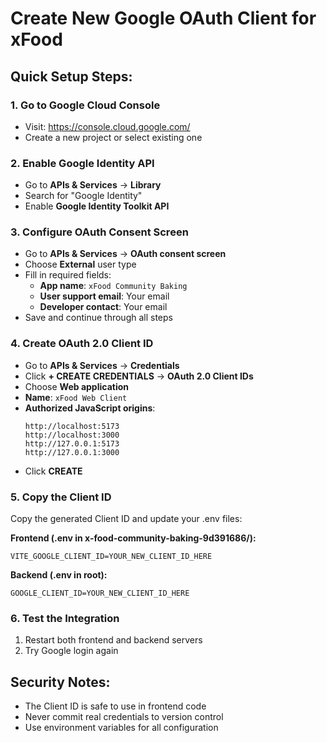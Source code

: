 # Create New Google OAuth Client for xFood

## Quick Setup Steps:

### 1. Go to Google Cloud Console
- Visit: https://console.cloud.google.com/
- Create a new project or select existing one

### 2. Enable Google Identity API
- Go to **APIs & Services** → **Library**
- Search for "Google Identity"
- Enable **Google Identity Toolkit API**

### 3. Configure OAuth Consent Screen
- Go to **APIs & Services** → **OAuth consent screen**
- Choose **External** user type
- Fill in required fields:
  - **App name**: `xFood Community Baking`
  - **User support email**: Your email
  - **Developer contact**: Your email
- Save and continue through all steps

### 4. Create OAuth 2.0 Client ID
- Go to **APIs & Services** → **Credentials**
- Click **+ CREATE CREDENTIALS** → **OAuth 2.0 Client IDs**
- Choose **Web application**
- **Name**: `xFood Web Client`
- **Authorized JavaScript origins**:
  ```
  http://localhost:5173
  http://localhost:3000
  http://127.0.0.1:5173
  http://127.0.0.1:3000
  ```
- Click **CREATE**

### 5. Copy the Client ID
Copy the generated Client ID and update your .env files:

**Frontend (.env in x-food-community-baking-9d391686/):**
```env
VITE_GOOGLE_CLIENT_ID=YOUR_NEW_CLIENT_ID_HERE
```

**Backend (.env in root):**
```env
GOOGLE_CLIENT_ID=YOUR_NEW_CLIENT_ID_HERE
```

### 6. Test the Integration
1. Restart both frontend and backend servers
2. Try Google login again

## Security Notes:
- The Client ID is safe to use in frontend code
- Never commit real credentials to version control
- Use environment variables for all configuration